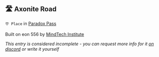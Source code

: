 ##  🛣️ Axonite Road

`🪧 Place` in [Paradox Pass](<https://zeithalt.github.io/r/paradox_pass.html>)

Built on eon 556 by [MindTech Institute](<https://zeithalt.github.io/r/mindtech_institute.html>)

_This entry is considered incomplete - you can request more info for it [on discord](<https://discord.com/channels/562910943848169472/1173922660489633802>) or write it yourself_

